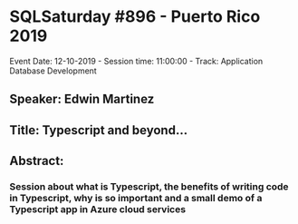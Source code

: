 # SQLSaturday #896 - Puerto Rico 2019
Event Date: 12-10-2019 - Session time: 11:00:00 - Track: Application  Database Development
## Speaker: Edwin Martinez
## Title: Typescript and beyond...
## Abstract:
### Session about what is Typescript, the benefits of writing code in Typescript, why is so important and a small demo of a Typescript app in Azure cloud services
